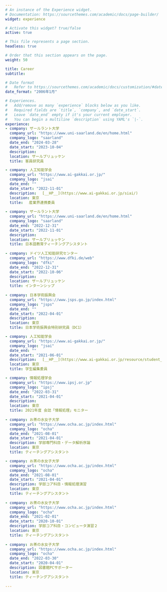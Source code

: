 ```yaml
---
# An instance of the Experience widget.
# Documentation: https://sourcethemes.com/academic/docs/page-builder/
widget: experience

# Activate this widget? true/false
active: true

# This file represents a page section.
headless: true

# Order that this section appears on the page.
weight: 50

title: Career
subtitle: 

# Date format
#   Refer to https://sourcethemes.com/academic/docs/customization/#date-format
date_format: "2006年1月"

# Experiences.
#   Add/remove as many `experience` blocks below as you like.
#   Required fields are `title`, `company`, and `date_start`.
#   Leave `date_end` empty if it's your current employer.
#   You can begin a multiline `description` using YAML's `|-`.
experience:
- company: ザールラント大学
  company_url: "https://www.uni-saarland.de/en/home.html"
  company_logo: "saarland"
  date_end: "2024-03-28"
  date_start: "2023-10-04"
  description: 
  location: ザールブリュッケン
  title: 客員研究員

- company: 人工知能学会
  company_url: "https://www.ai-gakkai.or.jp/"
  company_logo: "jsai"
  date_end: ""
  date_start: "2022-11-01"
  description: 　[__HP__](https://www.ai-gakkai.or.jp/siai/)
  location: 東京
  title: 　産業界連携委員
  
- company: ザールラント大学
  company_url: "https://www.uni-saarland.de/en/home.html"
  company_logo: "saarland"
  date_end: "2022-12-31"
  date_start: "2022-11-01"
  description: 
  location: ザールブリュッケン
  title: 日本語教育ティーチングアシスタント
  
- company: ドイツ人工知能研究センター
  company_url: "https://www.dfki.de/web"
  company_logo: "dfki"
  date_end: "2022-12-31"
  date_start: "2022-10-06"
  description: 
  location: ザールブリュッケン
  title: インターンシップ
  
- company: 日本学術振興会
  company_url: "https://www.jsps.go.jp/index.html"
  company_logo: "jsps"
  date_end: ""
  date_start: "2022-04-01"
  description: 
  location: 東京
  title: 日本学術振興会特別研究員（DC1）

- company: 人工知能学会
  company_url: "https://www.ai-gakkai.or.jp/"
  company_logo: "jsai"
  date_end: ""
  date_start: "2021-06-01"
  description: 　[__HP__](https://www.ai-gakkai.or.jp/resource/student_forum/)
  location: 東京
  title: 学生編集委員

- company: 情報処理学会
  company_url: "https://www.ipsj.or.jp"
  company_logo: "ipsj"
  date_end: "2022-03-31"
  date_start: "2021-04-01"
  description: 
  location: 東京
  title: 2021年度 会誌「情報処理」モニター
  
- company: お茶の水女子大学
  company_url: "https://www.ocha.ac.jp/index.html"
  company_logo: "ocha"
  date_end: "2021-08-01"
  date_start: "2021-04-01"
  description: 学部専門科目・データ解析序論
  location: 東京
  title: ティーチングアシスタント

- company: お茶の水女子大学
  company_url: "https://www.ocha.ac.jp/index.html"
  company_logo: "ocha"
  date_end: "2021-08-01"
  date_start: "2021-04-01"
  description: 学部コア科目・情報処理演習
  location: 東京
  title: ティーチングアシスタント
  
- company: お茶の水女子大学
  company_url: "https://www.ocha.ac.jp/index.html"
  company_logo: "ocha"
  date_end: "2021-02-01"
  date_start: "2020-10-01"
  description: 学部コア科目・コンピュータ演習２
  location: 東京
  title: ティーチングアシスタント
  
- company: お茶の水女子大学
  company_url: "https://www.ocha.ac.jp/index.html"
  company_logo: "ocha"
  date_end: "2022-03-30"
  date_start: "2020-04-01"
  description: 図書館PCサポーター
  location: 東京
  title: ティーチングアシスタント
  
---
```

